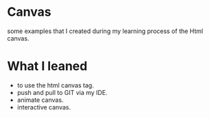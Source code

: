 # Canvas
some examples that I created during my learning process of the Html canvas.

# What I leaned
* to use the html canvas tag.
* push and pull to GIT via my IDE.
* animate canvas.
* interactive canvas.